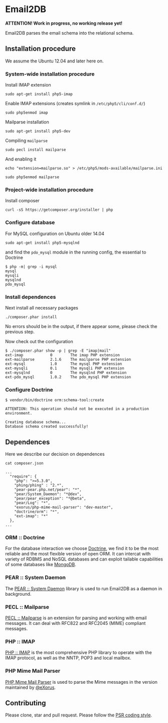 # Email2DB

**ATTENTION! Work in progress, no working release yet!**

Email2DB parses the email schema into the relational schema.

## Installation procedure

We assume the Ubuntu 12.04 and later here on.

### System-wide installation procedure

Install IMAP extension

```
sudo apt-get install php5-imap
```

Enable IMAP extensions (creates symlink in `/etc/php5/cli/conf.d/`)

```
sudo php5enmod imap
```

Mailparse installation

```
sudo apt-get install php5-dev
```

Compiling `mailparse`

```
sudo pecl install mailparse
```

And enabling it

```
echo "extension=mailparse.so" > /etc/php5/mods-available/mailparse.ini
```

```
sudo php5enmod mailparse
```

### Project-wide installation procedure

Install composer

```
curl -sS https://getcomposer.org/installer | php
```

### Configure database

For MySQL configuration on Ubuntu older 14.04

```
sudo apt-get install php5-mysqlnd
```

and find the `pdo_mysql` module in the running config, the essential to Doctrine 

```
$ php -m| grep -i mysql
mysql
mysqli
mysqlnd
pdo_mysql
```

### Install dependences 

Next install all necessary packages

```
./composer.phar install
```

No errors should be in the output, if there appear some, please check the previous step.

Now check out the configuration

```
$ ./composer.phar show -p | grep -E "imap|mail"
ext-imap            0        The imap PHP extension
ext-mailparse       2.1.6    The mailparse PHP extension
ext-mysql           1.0      The mysql PHP extension
ext-mysqli          0.1      The mysqli PHP extension
ext-mysqlnd         0        The mysqlnd PHP extension
ext-pdo_mysql       1.0.2    The pdo_mysql PHP extension
```

### Configure Doctrine

```
$ vendor/bin/doctrine orm:schema-tool:create

ATTENTION: This operation should not be executed in a production environment.

Creating database schema...
Database schema created successfully!
```

## Dependences

Here we describe our decision on dependences

```
cat composer.json

...
  "require": {
    "php": ">=5.3.0",
    "phing/phing" : "2.*",
    "pear-pear.php.net/pear": "*",
    "pear/System_Daemon": "*@dev",
    "pear/pear_exception": "*@beta",
    "pear/Log": "*",
    "exorus/php-mime-mail-parser": "dev-master",
    "doctrine/orm": "*",
    "ext-imap": "*"
  },
...
```

### ORM :: Doctrine
For the database interaction we choose [Doctrine](http://doctrine-orm.readthedocs.org/), we find it to be the most reliable and the most flexible version of open ORM. 
It can intercat with variety of RDBMS and NoSQL databases and can exploit tailable capabilities of some databases like [MongoDB](https://github.com/doctrine/doctrine-mongodb-odm-tailable-cursor-bundle).

### PEAR :: System Daemon
The [PEAR :: System Daemon](http://pear.php.net/package/System_Daemon) library is used to run Email2DB as a daemon in background.

### PECL :: Mailparse
[PECL :: Mailparse](http://pecl.php.net/package/mailparse) is an extension for parsing and working with email messages. It can deal with RFC822 and RFC2045 (MIME) compliant messages.

### PHP :: IMAP
[PHP :: IMAP](http://php.net/manual/en/book.imap.php) is the most comprehensive PHP library to operate with the IMAP protocol, as well as the NNTP, POP3 and local mailbox.

### PHP Mime Mail Parser
[PHP Mime Mail Parser](https://code.google.com/p/php-mime-mail-parser/) is used to parse the Mime messages in the version maintained by [@eXorus](https://github.com/eXorus/php-mime-mail-parser).

## Contributing

Please clone, star and pull request. Please follow the [PSR coding style](https://github.com/php-fig/fig-standards/blob/master/accepted/PSR-4-autoloader-examples.md).
